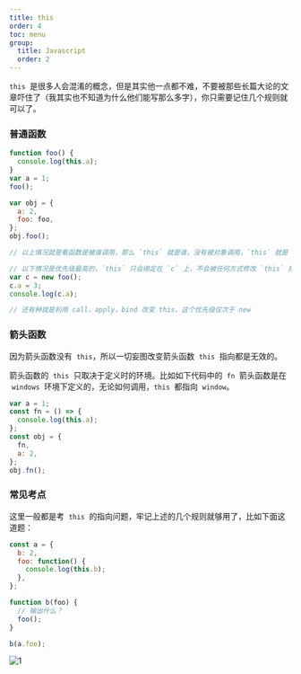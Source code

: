 ```yaml
---
title: this
order: 4
toc: menu
group:
  title: Javascript
  order: 2
---
```


`this`  是很多人会混淆的概念，但是其实他一点都不难，不要被那些长篇大论的文章吓住了（我其实也不知道为什么他们能写那么多字），你只需要记住几个规则就可以了。

### **普通函数**

```javascript
function foo() {
  console.log(this.a);
}
var a = 1;
foo();

var obj = {
  a: 2,
  foo: foo,
};
obj.foo();

// 以上情况就是看函数是被谁调用，那么 `this` 就是谁，没有被对象调用，`this` 就是 `window`

// 以下情况是优先级最高的，`this` 只会绑定在 `c` 上，不会被任何方式修改 `this` 指向
var c = new foo();
c.a = 3;
console.log(c.a);

// 还有种就是利用 call，apply，bind 改变 this，这个优先级仅次于 new
```

### **箭头函数**

因为箭头函数没有  `this`，所以一切妄图改变箭头函数  `this`  指向都是无效的。

箭头函数的  `this`  只取决于定义时的环境。比如如下代码中的  `fn`  箭头函数是在  `windows`  环境下定义的，无论如何调用，`this`  都指向  `window`。

```javascript
var a = 1;
const fn = () => {
  console.log(this.a);
};
const obj = {
  fn,
  a: 2,
};
obj.fn();
```

### **常见考点**

这里一般都是考  `this`  的指向问题，牢记上述的几个规则就够用了，比如下面这道题：

```javascript
const a = {
  b: 2,
  foo: function() {
    console.log(this.b);
  },
};

function b(foo) {
  // 输出什么？
  foo();
}

b(a.foo);
```

![1](/images/javascript/this/1.png)
